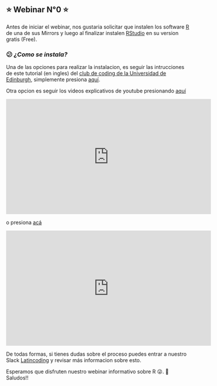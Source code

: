 ## :star: Webinar N°0 :star:
Antes de iniciar el webinar, nos gustaria solicitar que instalen los software [R](https://cran.r-project.org/mirrors.html) de una de sus Mirrors y luego al finalizar instalen [RStudio](https://www.rstudio.com/products/rstudio/download/) en su version gratis (Free).

### :confused: *¿Como se instala?*
Una de las opciones para realizar la instalacion, es seguir las intrucciones de este tutorial (en ingles) del [club de coding de la Universidad de Edinburgh](https://ourcodingclub.github.io/tutorials/intro-to-r/#download), simplemente presiona [aquí](https://ourcodingclub.github.io/tutorials/intro-to-r/#download).

Otra opcion es seguir los videos explicativos de youtube presionando [aquí](https://www.youtube.com/watch?v=D9Bp11iZssc&t=3s)

<iframe width="560" height="315" src="https://www.youtube.com/embed/D9Bp11iZssc" title="YouTube video player" frameborder="0" allow="accelerometer; autoplay; clipboard-write; encrypted-media; gyroscope; picture-in-picture" allowfullscreen></iframe>

o presiona [acá](https://www.youtube.com/watch?v=Nmu4WPdJBRo)

<iframe width="560" height="315" src="https://www.youtube.com/embed/Nmu4WPdJBRo" title="YouTube video player" frameborder="0" allow="accelerometer; autoplay; clipboard-write; encrypted-media; gyroscope; picture-in-picture" allowfullscreen></iframe>

De todas formas, si tienes dudas sobre el proceso puedes entrar a nuestro Slack [Latincoding](https://join.slack.com/t/latincoding/shared_invite/zt-nnhgkb43-1ccg6DgMnyJU28zMHs~CJw) y revisar más informacion sobre esto.

Esperamos que disfruten nuestro webinar informativo sobre R :stuck_out_tongue_winking_eye:.
👋 Saludos!!